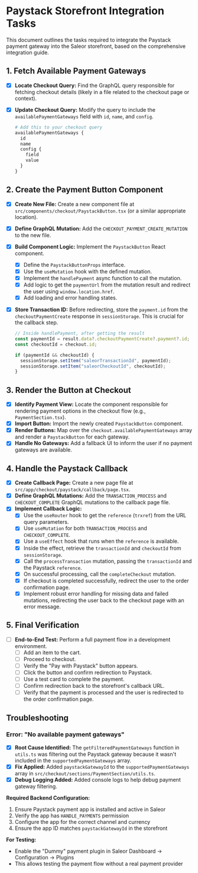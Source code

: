 # Paystack Storefront Integration Tasks

This document outlines the tasks required to integrate the Paystack payment gateway into the Saleor storefront, based on the comprehensive integration guide.

## 1. Fetch Available Payment Gateways

- [x] **Locate Checkout Query:** Find the GraphQL query responsible for fetching checkout details (likely in a file related to the checkout page or context).
- [x] **Update Checkout Query:** Modify the query to include the `availablePaymentGateways` field with `id`, `name`, and `config`.

  ```graphql
  # Add this to your checkout query
  availablePaymentGateways {
    id
    name
    config {
      field
      value
    }
  }
  ```

## 2. Create the Payment Button Component

- [x] **Create New File:** Create a new component file at `src/components/checkout/PaystackButton.tsx` (or a similar appropriate location).
- [x] **Define GraphQL Mutation:** Add the `CHECKOUT_PAYMENT_CREATE_MUTATION` to the new file.
- [x] **Build Component Logic:** Implement the `PaystackButton` React component.
  - [x] Define the `PaystackButtonProps` interface.
  - [x] Use the `useMutation` hook with the defined mutation.
  - [x] Implement the `handlePayment` async function to call the mutation.
  - [x] Add logic to get the `paymentUrl` from the mutation result and redirect the user using `window.location.href`.
  - [x] Add loading and error handling states.
- [x] **Store Transaction ID:** Before redirecting, store the `payment.id` from the `checkoutPaymentCreate` response in `sessionStorage`. This is crucial for the callback step.

  ```typescript
  // Inside handlePayment, after getting the result
  const paymentId = result.data?.checkoutPaymentCreate?.payment?.id;
  const checkoutId = checkout.id;

  if (paymentId && checkoutId) {
  	sessionStorage.setItem("saleorTransactionId", paymentId);
  	sessionStorage.setItem("saleorCheckoutId", checkoutId);
  }
  ```

## 3. Render the Button at Checkout

- [x] **Identify Payment View:** Locate the component responsible for rendering payment options in the checkout flow (e.g., `PaymentSection.tsx`).
- [x] **Import Button:** Import the newly created `PaystackButton` component.
- [x] **Render Buttons:** Map over the `checkout.availablePaymentGateways` array and render a `PaystackButton` for each gateway.
- [x] **Handle No Gateways:** Add a fallback UI to inform the user if no payment gateways are available.

## 4. Handle the Paystack Callback

- [x] **Create Callback Page:** Create a new page file at `src/app/checkout/paystack/callback/page.tsx`.
- [x] **Define GraphQL Mutations:** Add the `TRANSACTION_PROCESS` and `CHECKOUT_COMPLETE` GraphQL mutations to the callback page file.
- [x] **Implement Callback Logic:**
  - [x] Use the `useRouter` hook to get the `reference` (`trxref`) from the URL query parameters.
  - [x] Use `useMutation` for both `TRANSACTION_PROCESS` and `CHECKOUT_COMPLETE`.
  - [x] Use a `useEffect` hook that runs when the `reference` is available.
  - [x] Inside the effect, retrieve the `transactionId` and `checkoutId` from `sessionStorage`.
  - [x] Call the `processTransaction` mutation, passing the `transactionId` and the Paystack `reference`.
  - [x] On successful processing, call the `completeCheckout` mutation.
  - [x] If checkout is completed successfully, redirect the user to the order confirmation page.
  - [x] Implement robust error handling for missing data and failed mutations, redirecting the user back to the checkout page with an error message.

## 5. Final Verification

- [ ] **End-to-End Test:** Perform a full payment flow in a development environment.
  - [ ] Add an item to the cart.
  - [ ] Proceed to checkout.
  - [ ] Verify the "Pay with Paystack" button appears.
  - [ ] Click the button and confirm redirection to Paystack.
  - [ ] Use a test card to complete the payment.
  - [ ] Confirm redirection back to the storefront's callback URL.
  - [ ] Verify that the payment is processed and the user is redirected to the order confirmation page.

## Troubleshooting

### Error: "No available payment gateways"

- [x] **Root Cause Identified:** The `getFilteredPaymentGateways` function in `utils.ts` was filtering out the Paystack gateway because it wasn't included in the `supportedPaymentGateways` array.
- [x] **Fix Applied:** Added `paystackGatewayId` to the `supportedPaymentGateways` array in `src/checkout/sections/PaymentSection/utils.ts`.
- [x] **Debug Logging Added:** Added console logs to help debug payment gateway filtering.

**Required Backend Configuration:**

1. Ensure Paystack payment app is installed and active in Saleor
2. Verify the app has `HANDLE_PAYMENTS` permission
3. Configure the app for the correct channel and currency
4. Ensure the app ID matches `paystackGatewayId` in the storefront

**For Testing:**

- Enable the "Dummy" payment plugin in Saleor Dashboard → Configuration → Plugins
- This allows testing the payment flow without a real payment provider
